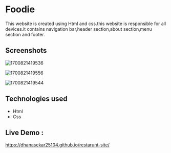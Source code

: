 

# Foodie

This website is created using Html and css.this website is responsible for all devices.it contains navigation bar,header section,about section,menu section and footer.
## Screenshots

![1700821419536](https://github.com/Dhanasekar25104/restarunt-site/assets/123866366/547e2e01-36bb-4a94-824e-0af75c605747)

![1700821419556](https://github.com/Dhanasekar25104/restarunt-site/assets/123866366/ae6b8bac-9806-4a65-a931-9ba3caa4acf5)

![1700821419544](https://github.com/Dhanasekar25104/restarunt-site/assets/123866366/bae45214-3bc2-4697-a607-112f8905eda5)

## Technologies used

- Html
- Css
## Live Demo :
https://dhanasekar25104.github.io/restarunt-site/
